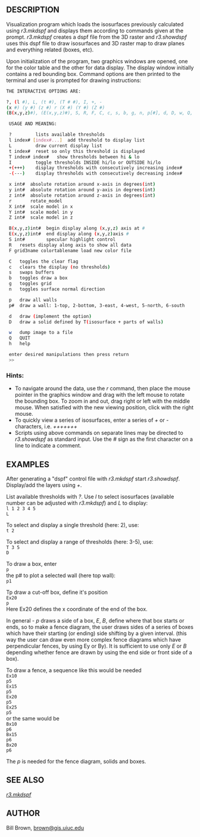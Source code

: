 ## DESCRIPTION

Visualization program which loads the isosurfaces previously calculated
using *r3.mkdspf* and displays them according to commands given at the
prompt. *r3.mkdspf* creates a dspf file from the 3D raster and
*r3.showdspf* uses this dspf file to draw isosurfaces and 3D raster map
to draw planes and everything related (boxes, etc).

Upon initialization of the program, two graphics windows are opened, one
for the color table and the other for data display. The display window
initially contains a red bounding box. Command options are then printed
to the terminal and user is prompted for drawing instructions:

```sh
THE INTERACTIVE OPTIONS ARE:

?, (l #), L, (t #), (T # #), I, +, -
(x #) (y #) (z #) r (X #) (Y #) (Z #)
(B(x,y,z)#), (E(x,y,z)#), S, R, F, C, c, s, b, g, n, p[#], d, D, w, Q, h

 USAGE AND MEANING:

 ?         lists available thresholds
 l index# [index#...]  add threshold to display list
 L         draw current display list
 t index#  reset so only this threshold is displayed
 T index# index#   show thresholds between hi & lo
 I         toggle thresholds INSIDE hi/lo or OUTSIDE hi/lo
 +(+++)    display thresholds with consecutively increasing index#
 -(---)    display thresholds with consecutively decreasing index#

 x int#  absolute rotation around x-axis in degrees(int)
 y int#  absolute rotation around y-axis in degrees(int)
 z int#  absolute rotation around z-axis in degrees(int)
 r       rotate_model
 X int#  scale model in x
 Y int#  scale model in y
 Z int#  scale model in z

 B(x,y,z)int#  begin display along (x,y,z) axis at #
 E(x,y,z)int#  end display along (x,y,z)axis #
 S int#        specular highlight control
 R   resets display along axis to show all data
 F grid3name colortablename load new color file

 C   toggles the clear flag
 c   clears the display (no thresholds)
 s   swaps buffers
 b   toggles draw a box
 g   toggles grid
 n   toggles surface normal direction

 p   draw all walls
 p#  draw a wall: 1-top, 2-bottom, 3-east, 4-west, 5-north, 6-south

 d   draw (implement the option)
 D   draw a solid defined by T(isosurface + parts of walls)

 w   dump image to a file
 Q   QUIT
 h   help

 enter desired manipulations then press return
 >>

```

### Hints:

- To navigate around the data, use the *r* command, then place the mouse
  pointer in the graphics window and drag with the left mouse to rotate
  the bounding box. To zoom in and out, drag right or left with the
  middle mouse. When satisfied with the new viewing position, click with
  the right mouse.
- To quickly view a series of isosurfaces, enter a series of *+* or *-*
  characters, i.e. *+++++++*
- Scripts using above commands on separate lines may be directed to
  *r3.showdspf* as standard input. Use the *\#* sign as the first
  character on a line to indicate a comment.

## EXAMPLES

After generating a "dspf" control file with *r3.mkdspf* start
*r3.showdspf*. Display/add the layers using *+*.

List available thresholds with *?*. Use *l* to select isosurfaces
(available number can be adjusted with *r3.mkdspf*) and *L* to
display:  
`l 1 2 3 4 5`  
`L `

To select and display a single threshold (here: 2), use:  
`t 2`

To select and display a range of thresholds (here: 3-5), use:  
`T 3 5`  
`D`

To draw a box, enter  
`p`  
the p# to plot a selected wall (here top wall):  
`p1`

Tp draw a cut-off box, define it's position  
`Ex20`  
`p`  
Here Ex20 defines the x coordinate of the end of the box.

In general - *p* draws a side of a box, *E*, *B*, define where that box
starts or ends, so to make a fence diagram, the user draws sides of a
series of boxes which have their starting (or ending) side shifting by a
given interval. (this way the user can draw even more complex fence
diagrams which have perpendicular fences, by using Ey or By). It is
sufficient to use only *E* or *B* depending whether fence are drawn by
using the end side or front side of a box).

To draw a fence, a sequence like this would be needed  
`Ex10`  
`p5`  
`Ex15`  
`p5`  
`Ex20`  
`p5`  
`Ex25`  
`p5`  
or the same would be  
`Bx10`  
`p6`  
`Bx15`  
`p6`  
`Bx20`  
`p6`

The *p* is needed for the fence diagram, solids and boxes.

## SEE ALSO

*[r3.mkdspf](r3.mkdspf.md)*

## AUTHOR

Bill Brown, <brown@gis.uiuc.edu>
